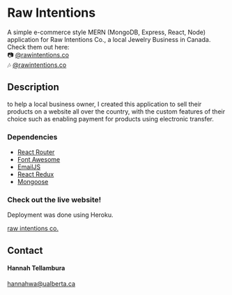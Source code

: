 # Raw Intentions

A simple e-commerce style MERN (MongoDB, Express, React, Node) application for Raw Intentions Co., a local Jewelry Business in Canada. Check them out here:
</br>
📷 [@rawintentions.co](https://www.instagram.com/rawintentions.co/)
</br>
🎶 [@rawintentions.co](https://www.tiktok.com/@rawintentions.co?lang=en)
</br>

## Description

to help a local business owner, I created this application to sell their products on a website all over the country, with the custom features of their choice such as enabling payment for products using electronic transfer.

### Dependencies

* [React Router](https://www.npmjs.com/package/react-router)
* [Font Awesome](https://www.npmjs.com/package/font-awesome)
* [EmailJS](https://www.npmjs.com/package/emailjs)
* [React Redux](https://www.npmjs.com/package/react-redux)
* [Mongoose](https://www.npmjs.com/package/mongoose)

### Check out the live website!

Deployment was done using Heroku.

[raw intentions co.](http://rawintentionsco.com)

## Contact

#### Hannah Tellambura
hannahwa@ualberta.ca
